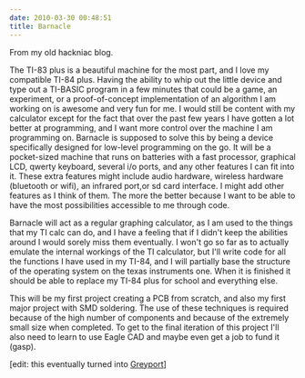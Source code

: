 ```yaml
---
date: 2010-03-30 00:48:51
title: Barnacle
---
```


From my old hackniac blog.

The TI-83 plus is a beautiful machine for the most part, and I love my compatible TI-84 plus. Having the ability to whip out the little device and type out a TI-BASIC program in a few minutes that could be a game, an experiment, or a proof-of-concept implementation of an algorithm I am working on is awesome and very fun for me. I would still be content with my calculator except for the fact that over the past few years I have gotten a lot better at programming, and I want more control over the machine I am programming on. Barnacle is supposed to solve this by being a device specifically designed for low-level programming on the go. It will be a pocket-sized machine that runs on batteries with a fast processor, graphical LCD, qwerty keyboard, several i/o ports, and any other features I can fit into it. These extra features might include audio hardware, wireless hardware (bluetooth or wifi), an infrared port,or sd card interface. I might add other features as I think of them. The more the better because I want to be able to have the most possibilities accessible to me through code.

Barnacle will act as a regular graphing calculator, as I am used to the things that my TI calc can do, and I have a feeling that if I didn't keep the abilities around I would sorely miss them eventually. I won't go so far as to actually emulate the internal workings of the TI calculator, but I'll write code for all the functions I have used in my TI-84, and I will partially base the structure of the operating system on the texas instruments one. When it is finished it should be able to replace my TI-84 plus for school and everything else.

This will be my first project creating a PCB from scratch, and also my first major project with SMD soldering. The use of these techniques is required because of the high number of components and because of the extremely small size when completed. To get to the final iteration of this project I'll also need to learn to use Eagle CAD and maybe even get a job to fund it (gasp).

[edit: this eventually turned into [Greyport](http://www.greyportal.com/)]
